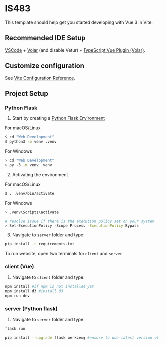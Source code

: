 # IS483

This template should help get you started developing with Vue 3 in Vite.

## Recommended IDE Setup

[VSCode](https://code.visualstudio.com/) + [Volar](https://marketplace.visualstudio.com/items?itemName=Vue.volar) (and disable Vetur) + [TypeScript Vue Plugin (Volar)](https://marketplace.visualstudio.com/items?itemName=Vue.vscode-typescript-vue-plugin).

## Customize configuration

See [Vite Configuration Reference](https://vitejs.dev/config/).

## Project Setup

### Python Flask
1. Start by creating a [Python Flask Environment](https://flask.palletsprojects.com/en/3.0.x/installation/)

For macOS/Linux
```sh
$ cd "Web Development"
$ python3 -m venv .venv
```

For Windows
```sh
> cd "Web Development"
> py -3 -m venv .venv
```

2. Activating the environment

For macOS/Linux
```sh
$ . .venv/bin/activate
```

For Windows
```sh
> .venv\Scripts\activate

# resolve issue if there is the execution policy set on your system
> Set-ExecutionPolicy -Scope Process -ExecutionPolicy Bypass
```

3. Navigate to `server` folder and type:
```sh
pip install -r requirements.txt
```

To run website, open two terminals for `client` and `server`
### client (Vue)

1. Navigate to `client` folder and type:
```sh
npm install #if npm is not installed yet
npm install d3 #install d3
npm run dev

```

### server (Python flask)

1. Navigate to `server` folder and type:
```sh
flask run

pip install --upgrade flask werkzeug #ensure to use latest version of flask
```
